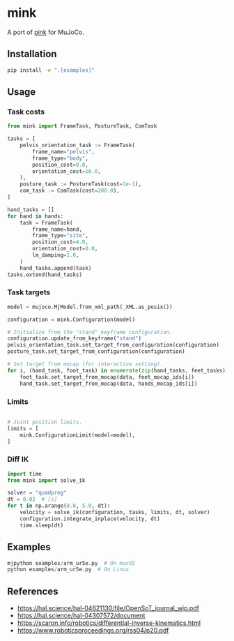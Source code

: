# mink

A port of [pink](https://github.com/stephane-caron/pink) for MuJoCo.

## Installation

```bash
pip install -e ".[examples]"
```

## Usage

### Task costs

```python
from mink import FrameTask, PostureTask, ComTask

tasks = [
    pelvis_orientation_task := FrameTask(
        frame_name="pelvis",
        frame_type="body",
        position_cost=0.0,
        orientation_cost=10.0,
    ),
    posture_task := PostureTask(cost=1e-1),
    com_task := ComTask(cost=200.0),
]

hand_tasks = []
for hand in hands:
    task = FrameTask(
        frame_name=hand,
        frame_type="site",
        position_cost=4.0,
        orientation_cost=0.0,
        lm_damping=1.0,
    )
    hand_tasks.append(task)
tasks.extend(hand_tasks)
```

### Task targets

```python
model = mujoco.MjModel.from_xml_path(_XML.as_posix())

configuration = mink.Configuration(model)

# Initialize from the "stand" keyframe configuration.
configuration.update_from_keyframe("stand")
pelvis_orientation_task.set_target_from_configuration(configuration)
posture_task.set_target_from_configuration(configuration)

# Set target from mocap (for interactive setting).
for i, (hand_task, foot_task) in enumerate(zip(hand_tasks, feet_tasks)):
    foot_task.set_target_from_mocap(data, feet_mocap_ids[i])
    hand_task.set_target_from_mocap(data, hands_mocap_ids[i])
```

### Limits

```python

# Joint position limits.
limits = [
    mink.ConfigurationLimit(model=model),
]
```

### Diff IK

```python
import time
from mink import solve_ik

solver = "quadprog"
dt = 0.02  # [s]
for t in np.arange(0.0, 5.0, dt):
    velocity = solve_ik(configuration, tasks, limits, dt, solver)
    configuration.integrate_inplace(velocity, dt)
    time.sleep(dt)
```

## Examples

```python
mjpython examples/arm_ur5e.py  # On macOS
python examples/arm_ur5e.py  # On Linux
```

## References

* https://hal.science/hal-04621130/file/OpenSoT_journal_wip.pdf
* https://hal.science/hal-04307572/document
* https://scaron.info/robotics/differential-inverse-kinematics.html
* https://www.roboticsproceedings.org/rss04/p20.pdf
